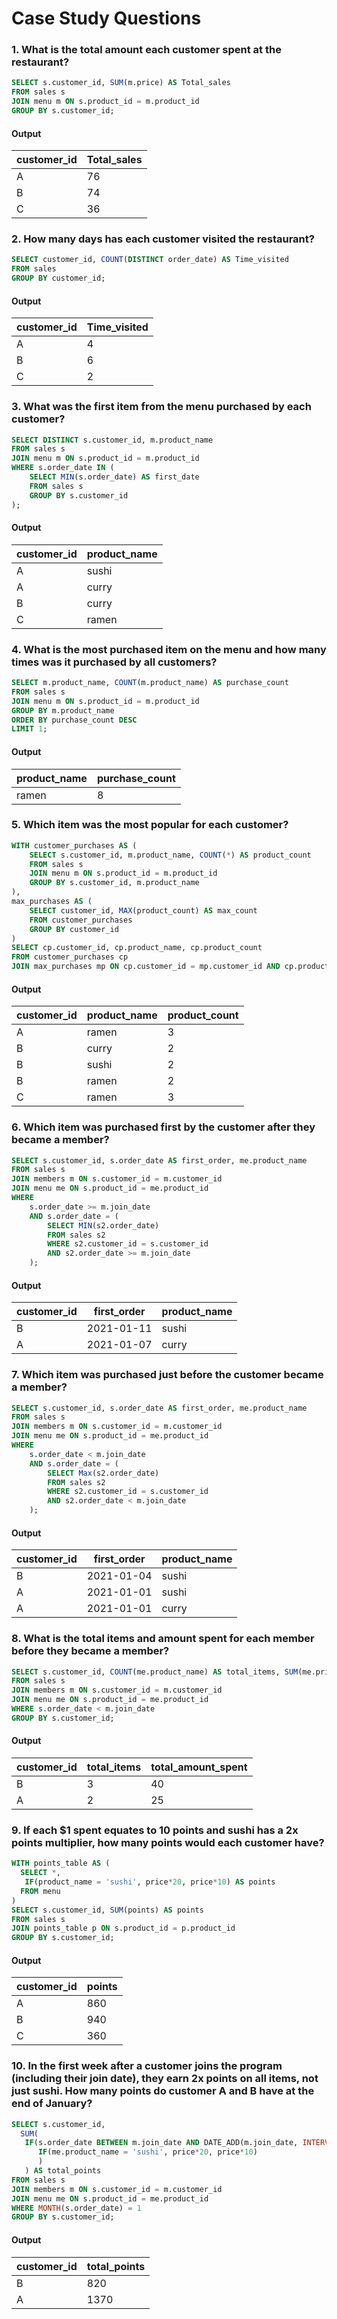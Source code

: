 # Case Study Questions


### 1. What is the total amount each customer spent at the restaurant?
```sql
SELECT s.customer_id, SUM(m.price) AS Total_sales
FROM sales s
JOIN menu m ON s.product_id = m.product_id
GROUP BY s.customer_id;
```
#### Output
| customer_id | Total_sales |
|-------------|-------------|
| A           |          76 |
| B           |          74 |
| C           |          36 |


### 2. How many days has each customer visited the restaurant?
```sql
SELECT customer_id, COUNT(DISTINCT order_date) AS Time_visited
FROM sales
GROUP BY customer_id;
```
#### Output
| customer_id | Time_visited |
|-------------|--------------|
| A           |            4 |
| B           |            6 |
| C           |            2 |


### 3. What was the first item from the menu purchased by each customer?
```sql
SELECT DISTINCT s.customer_id, m.product_name
FROM sales s
JOIN menu m ON s.product_id = m.product_id
WHERE s.order_date IN (
    SELECT MIN(s.order_date) AS first_date
    FROM sales s
    GROUP BY s.customer_id
);
```
#### Output
| customer_id | product_name |
|-------------|--------------|
| A           | sushi        |
| A           | curry        |
| B           | curry        |
| C           | ramen        |


### 4. What is the most purchased item on the menu and how many times was it purchased by all customers?
```sql
SELECT m.product_name, COUNT(m.product_name) AS purchase_count
FROM sales s
JOIN menu m ON s.product_id = m.product_id
GROUP BY m.product_name
ORDER BY purchase_count DESC
LIMIT 1;
```
#### Output
| product_name | purchase_count |
|--------------|----------------|
| ramen        |              8 |


### 5. Which item was the most popular for each customer?
```sql
WITH customer_purchases AS (
    SELECT s.customer_id, m.product_name, COUNT(*) AS product_count
    FROM sales s
    JOIN menu m ON s.product_id = m.product_id
    GROUP BY s.customer_id, m.product_name
),
max_purchases AS (
    SELECT customer_id, MAX(product_count) AS max_count
    FROM customer_purchases
    GROUP BY customer_id
)
SELECT cp.customer_id, cp.product_name, cp.product_count
FROM customer_purchases cp
JOIN max_purchases mp ON cp.customer_id = mp.customer_id AND cp.product_count = mp.max_count;
```
#### Output
| customer_id | product_name | product_count |
|-------------|--------------|---------------|
| A           | ramen        |             3 |
| B           | curry        |             2 |
| B           | sushi        |             2 |
| B           | ramen        |             2 |
| C           | ramen        |             3 |


### 6. Which item was purchased first by the customer after they became a member?
```sql
SELECT s.customer_id, s.order_date AS first_order, me.product_name
FROM sales s
JOIN members m ON s.customer_id = m.customer_id
JOIN menu me ON s.product_id = me.product_id
WHERE 
    s.order_date >= m.join_date
    AND s.order_date = (
        SELECT MIN(s2.order_date)
        FROM sales s2
        WHERE s2.customer_id = s.customer_id
        AND s2.order_date >= m.join_date
    );
```
#### Output
| customer_id | first_order | product_name |
|-------------|-------------|--------------|
| B           | 2021-01-11  | sushi        |
| A           | 2021-01-07  | curry        |

### 7. Which item was purchased just before the customer became a member?
```sql
SELECT s.customer_id, s.order_date AS first_order, me.product_name
FROM sales s
JOIN members m ON s.customer_id = m.customer_id
JOIN menu me ON s.product_id = me.product_id
WHERE 
    s.order_date < m.join_date
    AND s.order_date = (
        SELECT Max(s2.order_date)
        FROM sales s2
        WHERE s2.customer_id = s.customer_id
        AND s2.order_date < m.join_date
    );
```
#### Output
| customer_id | first_order | product_name |
|-------------|-------------|--------------|
| B           | 2021-01-04  | sushi        |
| A           | 2021-01-01  | sushi        |
| A           | 2021-01-01  | curry        |


### 8. What is the total items and amount spent for each member before they became a member?
```sql
SELECT s.customer_id, COUNT(me.product_name) AS total_items, SUM(me.price) AS total_amount_spent
FROM sales s
JOIN members m ON s.customer_id = m.customer_id
JOIN menu me ON s.product_id = me.product_id 
WHERE s.order_date < m.join_date
GROUP BY s.customer_id;
```
#### Output
| customer_id | total_items | total_amount_spent |
|-------------|-------------|--------------------|
| B           |           3 |                 40 |
| A           |           2 |                 25 |

### 9. If each $1 spent equates to 10 points and sushi has a 2x points multiplier, how many points would each customer have?
```sql
WITH points_table AS (
  SELECT *, 
   IF(product_name = 'sushi', price*20, price*10) AS points
  FROM menu
)
SELECT s.customer_id, SUM(points) AS points
FROM sales s
JOIN points_table p ON s.product_id = p.product_id
GROUP BY s.customer_id;
```
#### Output
| customer_id | points |
|-------------|--------|
| A           |    860 |
| B           |    940 |
| C           |    360 |


### 10. In the first week after a customer joins the program (including their join date), they earn 2x points on all items, not just sushi. How many points do customer A and B have at the end of January?
```sql
SELECT s.customer_id, 
  SUM(
   IF(s.order_date BETWEEN m.join_date AND DATE_ADD(m.join_date, INTERVAL 6 DAY), price*20, 
      IF(me.product_name = 'sushi', price*20, price*10)
      )
   ) AS total_points
FROM sales s
JOIN members m ON s.customer_id = m.customer_id
JOIN menu me ON s.product_id = me.product_id
WHERE MONTH(s.order_date) = 1
GROUP BY s.customer_id;
```
#### Output
| customer_id | total_points |
|-------------|--------------|
| B           |          820 |
| A           |         1370 |
